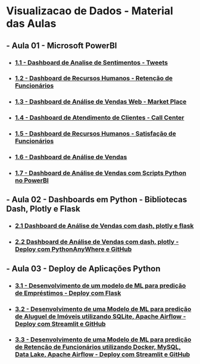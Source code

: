 # Visualizacao de Dados - Material das Aulas

## - Aula 01 - Microsoft PowerBI

* ### [1.1 - Dashboard de Analise de Sentimentos - Tweets]()

* ### [1.2 - Dashboard de Recursos Humanos - Retenção de Funcionários]()

* ### [1.3 - Dashboard de Análise de Vendas Web - Market Place]()

* ### [1.4 - Dashboard de Atendimento de Clientes - Call Center]()

* ### [1.5 - Dashboard de Recursos Humanos - Satisfação de Funcionários]()

* ### [1.6 - Dashboard de Análise de Vendas]()

* ### [1.7 - Dashboard de Análise de Vendas com Scripts Python no PowerBI]()


## - Aula 02 - Dashboards em Python - Bibliotecas Dash, Plotly e Flask

* ### [2.1 Dashboard de Análise de Vendas com dash, plotly e flask]()

* ### [2.2 Dashboard de Análise de Vendas com dash, plotly - Deploy com PythonAnyWhere e GitHub]()


## - Aula 03 - Deploy de Aplicações Python

* ### [3.1 - Desenvolvimento de um modelo de ML para predição de Empréstimos - Deploy com Flask]()

* ### [3.2 - Desenvolvimento de uma Modelo de ML para predição de Aluguel de Imóveis utilizando SQLite, Apache Airflow - Deploy com Streamlit e GitHub]()

* ### [3.3 - Desenvolvimento de uma Modelo de ML para predição de Retenção de Funcionários utilizando Docker, MySQL, Data Lake, Apache Airflow - Deploy com Streamlit e GitHub]()

